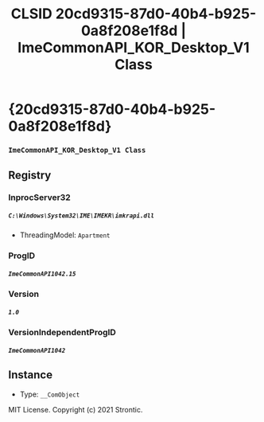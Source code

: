 ﻿---
title: "CLSID 20cd9315-87d0-40b4-b925-0a8f208e1f8d | ImeCommonAPI_KOR_Desktop_V1 Class"
excerpt: What is COM-Object CLSID 20cd9315-87d0-40b4-b925-0a8f208e1f8d?
---

# {20cd9315-87d0-40b4-b925-0a8f208e1f8d}

### `ImeCommonAPI_KOR_Desktop_V1 Class`

## Registry


### InprocServer32

##### `C:\Windows\System32\IME\IMEKR\imkrapi.dll`
* ThreadingModel: `Apartment`

### ProgID

##### `ImeCommonAPI1042.15`

### Version

##### `1.0`

### VersionIndependentProgID

##### `ImeCommonAPI1042`

## Instance

* Type: `__ComObject`

MIT License. Copyright (c) 2021 Strontic.


